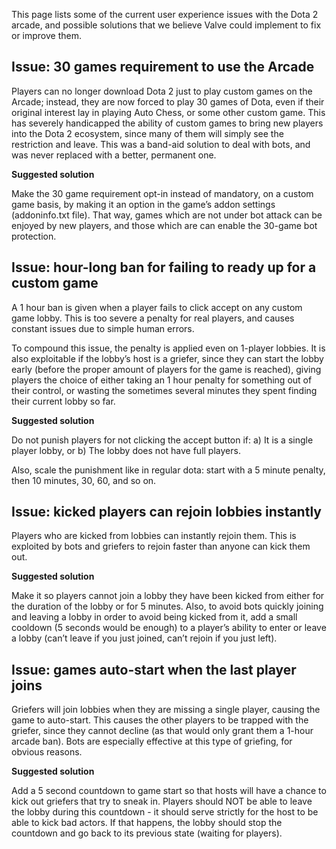 This page lists some of the current user experience issues with the Dota 2 arcade, and possible solutions that we believe Valve could implement to fix or improve them.

## Issue: 30 games requirement to use the Arcade

Players can no longer download Dota 2 just to play custom games on the Arcade; instead, they are now forced to play 30 games of Dota, even if their original interest lay in playing Auto Chess, or some other custom game. This has severely handicapped the ability of custom games to bring new players into the Dota 2 ecosystem, since many of them will simply see the restriction and leave. This was a band-aid solution to deal with bots, and was never replaced with a better, permanent one.

**Suggested solution**

Make the 30 game requirement opt-in instead of mandatory, on a custom game basis, by making it an option in the game’s addon settings (addoninfo.txt file). That way, games which are not under bot attack can be enjoyed by new players, and those which are can enable the 30-game bot protection.

## Issue: hour-long ban for failing to ready up for a custom game

A 1 hour ban is given when a player fails to click accept on any custom game lobby. This is too severe a penalty for real players, and causes constant issues due to simple human errors.

To compound this issue, the penalty is applied even on 1-player lobbies. It is also exploitable if the lobby’s host is a griefer, since they can start the lobby early (before the proper amount of players for the game is reached), giving players the choice of either taking an 1 hour penalty for something out of their control, or wasting the sometimes several minutes they spent finding their current lobby so far.

**Suggested solution**

Do not punish players for not clicking the accept button if:
a) It is a single player lobby, or
b) The lobby does not have full players.

Also, scale the punishment like in regular dota: start with a 5 minute penalty, then 10 minutes, 30, 60, and so on. 

## Issue: kicked players can rejoin lobbies instantly

Players who are kicked from lobbies can instantly rejoin them. This is exploited by bots and griefers to rejoin faster than anyone can kick them out.

**Suggested solution**

Make it so players cannot join a lobby they have been kicked from either for the duration of the lobby or for 5 minutes. Also, to avoid bots quickly joining and leaving a lobby in order to avoid being kicked from it, add a small cooldown (5 seconds would be enough) to a player’s ability to enter or leave a lobby (can’t leave if you just joined, can’t rejoin if you just left).

## Issue: games auto-start when the last player joins

Griefers will join lobbies when they are missing a single player, causing the game to auto-start. This causes the other players to be trapped with the griefer, since they cannot decline (as that would only grant them a 1-hour arcade ban). Bots are especially effective at this type of griefing, for obvious reasons.

**Suggested solution**

Add a 5 second countdown to game start so that hosts will have a chance to kick out griefers that try to sneak in. Players should NOT be able to leave the lobby during this countdown - it should serve strictly for the host to be able to kick bad actors. If that happens, the lobby should stop the countdown and go back to its previous state (waiting for players).
